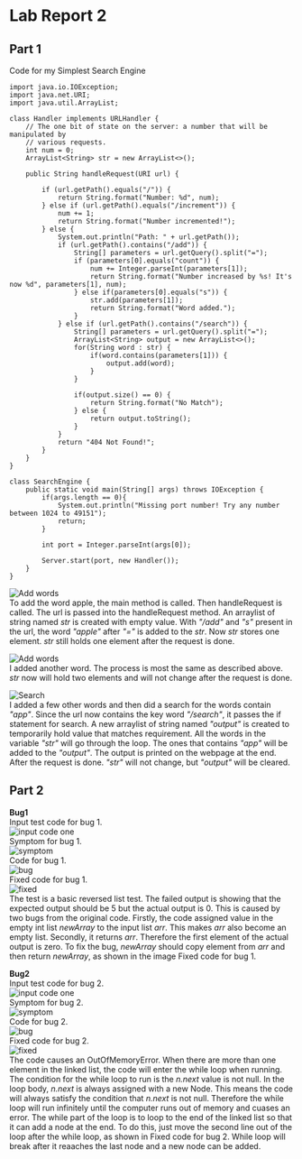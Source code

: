 # Lab Report 2
## Part 1
Code for my Simplest Search Engine
```
import java.io.IOException;
import java.net.URI;
import java.util.ArrayList;

class Handler implements URLHandler {
    // The one bit of state on the server: a number that will be manipulated by
    // various requests.
    int num = 0;
    ArrayList<String> str = new ArrayList<>();

    public String handleRequest(URI url) {

        if (url.getPath().equals("/")) {
            return String.format("Number: %d", num);
        } else if (url.getPath().equals("/increment")) {
            num += 1;
            return String.format("Number incremented!");
        } else {
            System.out.println("Path: " + url.getPath());
            if (url.getPath().contains("/add")) {
                String[] parameters = url.getQuery().split("=");
                if (parameters[0].equals("count")) {
                    num += Integer.parseInt(parameters[1]);
                    return String.format("Number increased by %s! It's now %d", parameters[1], num);
                } else if(parameters[0].equals("s")) {
                    str.add(parameters[1]);
                    return String.format("Word added.");
                }
            } else if (url.getPath().contains("/search")) {
                String[] parameters = url.getQuery().split("=");
                ArrayList<String> output = new ArrayList<>();
                for(String word : str) {
                    if(word.contains(parameters[1])) {
                        output.add(word);
                    }
                }
                
                if(output.size() == 0) {
                    return String.format("No Match");
                } else {
                    return output.toString();
                }
            }
            return "404 Not Found!";
        }
    }
}

class SearchEngine {
    public static void main(String[] args) throws IOException {
        if(args.length == 0){
            System.out.println("Missing port number! Try any number between 1024 to 49151");
            return;
        }

        int port = Integer.parseInt(args[0]);

        Server.start(port, new Handler());
    }
}
```

![Add words](./searchEngine1.png)<br />
To add the word apple, the main method is called. Then handleRequest is called. The url is passed into the handleRequest method. An arraylist of string named *str* is created with empty value. With *"/add"* and *"s"* present in the url, the word *"apple"* after *"="* is added to the *str*. Now *str* stores one element. *str* still holds one element after the request is done. 

![Add words](./searchEngine2.png)<br />
I added another word. The process is most the same as described above. *str* now will hold two elements and will not change after the request is done.

![Search](./searchEngine3.png)<br />
I added a few other words and then did a search for the words contain *"app"*. Since the url now contains the key word *"/search"*, it passes the if statement for search. A new arraylist of string named *"output"* is created to temporarily hold value that matches requirement. All the words in the variable *"str"* will go through the loop. The ones that contains *"app"* will be added to the *"output"*. The output is printed on the webpage at the end. After the request is done. *"str"* will not change, but *"output"* will be cleared. 


## Part 2
**Bug1**<br />
Input test code for bug 1.<br />
![input code one](./testcode1.png)<br />
Symptom for bug 1.<br />
![symptom](./output1.jpg)<br />
Code for bug 1.<br>
![bug](./bug1_code.jpg)<br />
Fixed code for bug 1.<br />
![fixed](./fixedcode1.png)<br />
The test is a basic reversed list test. The failed output is showing that the expected output should be 5 but the actual output is 0. This is caused by two bugs from the original code. Firstly, the code assigned value in the empty int list *newArray* to the input list *arr*. This makes *arr* also become an empty list. Secondly, it returns *arr*. Therefore the first element of the actual output is zero. To fix the bug, *newArray* should copy element from *arr* and then return *newArray*, as shown in the image Fixed code for bug 1.

**Bug2**<br>
Input test code for bug 2.<br />
![input code one](./testcode2.png)<br />
Symptom for bug 2.<br />
![symptom](./output2.png)<br />
Code for bug 2.<br />
![bug](./bug2_code.png)<br />
Fixed code for bug 2.<br />
![fixed](./fixedcode2.png)<br />
The code causes an OutOfMemoryError. When there are more than one element in the linked list, the code will enter the while loop when running. The condition for the while loop to run is the *n.next* value is not null. In the loop body, *n.next* is always assigned with a new Node. This means the code will always satisfy the condition that *n.next* is not null. Therefore the while loop will run infinitely until the computer runs out of memory and cuases an error. The while part of the loop is to loop to the end of the linked list so that it can add a node at the end. To do this, just move the second line out of the loop after the while loop, as shown in Fixed code for bug 2. While loop will break after it reaaches the last node and a new node can be added. 
